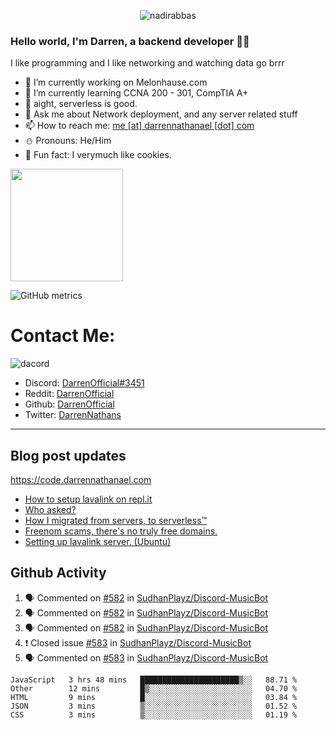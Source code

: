 <p align="center"> <img src="https://komarev.com/ghpvc/?username=DarrenOfficial&label=Profile%20views&color=0e75b6&style=flat" alt="nadirabbas" /> </p>

### Hello world, I'm Darren, a backend developer 👨‍💻
I like programming and I like networking and watching data go brrr



- 🔭 I’m currently working on Melonhause.com 
- 🌴 I’m currently learning CCNA 200 - 301, CompTIA A+ 
- 🚀 aight, serverless is good.
- 💬 Ask me about Network deployment, and any server related stuff 
- 📫 How to reach me: [me [at] darrennathanael [dot] com](mailto:me@darrennathanael.com) 
- ⛄️ Pronouns: He/Him 
- 🍪 Fun fact: I verymuch like cookies. 



<img float="center" height="180em" src="https://github-readme-stats.vercel.app/api?hide_border=true&username=DarrenOfficial&show_icons=true&count_private=true&bg_color=00000000&title_color=7F7F7F&icon_color=7F7F7F&text_color=7F7F7F" />


![GitHub metrics](https://metrics.lecoq.io/DarrenOfficial)  


# Contact Me:

![dacord](https://discord.c99.nl/widget/theme-4/508296903960821771.png)

- Discord: [DarrenOfficial#3451](https://discord.com/users/508296903960821771)
- Reddit: [DarrenOfficial](https://reddit.com/u/DarrenOfficiallol)
- Github: [DarrenOfficial](https://github.com/DarrenOfficial)
- Twitter: [DarrenNathans](https://twitter.com/DarrenNathans)


---
## Blog post updates
https://code.darrennathanael.com
<!-- BLOG-POST-LIST:START -->
- [How to setup lavalink on repl.it](https://code.darrennathanael.com/how-to-setup-lavalink-on-replit)
- [Who asked?](https://code.darrennathanael.com/who-asked)
- [How I migrated from servers, to serverless™](https://code.darrennathanael.com/how-i-migrated-from-servers-to-serverlesstm)
- [Freenom scams, there&#39;s no truly free domains.](https://code.darrennathanael.com/freenom-scams-theres-no-truly-free-domains)
- [Setting up lavalink server. &lpar;Ubuntu&rpar;](https://code.darrennathanael.com/setting-up-lavalink-server-ubuntu)
<!-- BLOG-POST-LIST:END -->


## Github Activity
<!--START_SECTION:activity-->
1. 🗣 Commented on [#582](https://github.com/SudhanPlayz/Discord-MusicBot/issues/582) in [SudhanPlayz/Discord-MusicBot](https://github.com/SudhanPlayz/Discord-MusicBot)
2. 🗣 Commented on [#582](https://github.com/SudhanPlayz/Discord-MusicBot/issues/582) in [SudhanPlayz/Discord-MusicBot](https://github.com/SudhanPlayz/Discord-MusicBot)
3. 🗣 Commented on [#582](https://github.com/SudhanPlayz/Discord-MusicBot/issues/582) in [SudhanPlayz/Discord-MusicBot](https://github.com/SudhanPlayz/Discord-MusicBot)
4. ❗️ Closed issue [#583](https://github.com/SudhanPlayz/Discord-MusicBot/issues/583) in [SudhanPlayz/Discord-MusicBot](https://github.com/SudhanPlayz/Discord-MusicBot)
5. 🗣 Commented on [#583](https://github.com/SudhanPlayz/Discord-MusicBot/issues/583) in [SudhanPlayz/Discord-MusicBot](https://github.com/SudhanPlayz/Discord-MusicBot)
<!--END_SECTION:activity-->


<!--START_SECTION:waka-->
```text
JavaScript   3 hrs 48 mins   ██████████████████████▒░░   88.71 % 
Other        12 mins         █▒░░░░░░░░░░░░░░░░░░░░░░░   04.70 % 
HTML         9 mins          █░░░░░░░░░░░░░░░░░░░░░░░░   03.84 % 
JSON         3 mins          ▒░░░░░░░░░░░░░░░░░░░░░░░░   01.52 % 
CSS          3 mins          ▒░░░░░░░░░░░░░░░░░░░░░░░░   01.19 % 
```
<!--END_SECTION:waka-->
